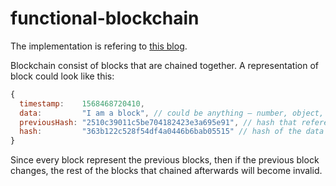 # functional-blockchain

The implementation is refering to [this blog](https://www.hackdoor.io/articles/BwJeDQnm/writing-a-blockchain-in-node-js?source=gama).

Blockchain consist of blocks that are chained together. A representation of block could look like this:

```js
{
  timestamp:    1568468720410,
  data:         "I am a block", // could be anything – number, object, etc.
  previousHash: "2510c39011c5be704182423e3a695e91", // hash that reference to previous block, thus it is chained
  hash:         "363b122c528f54df4a0446b6bab05515" // hash of the data of the current block, if the data changes, hash changes
}
```

Since every block represent the previous blocks, then if the previous block changes, the rest of the blocks that chained afterwards will become invalid.


